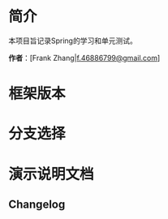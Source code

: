 # 简介

本项目旨记录Spring的学习和单元测试。

**作者**：[Frank Zhang|f.46886799@gmail.com]



# 框架版本



# 分支选择



# 演示说明文档



## Changelog


